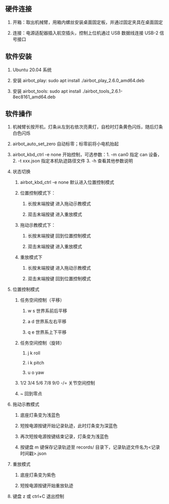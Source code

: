
## 硬件连接

1. 开箱：取出机械臂，用箱内螺丝安装桌面固定板，并通过固定夹具在桌面固定

2. 连接：电源适配器插入航空插头，控制上位机通过 USB 数据线连接 USB-2 信号接口

## 软件安装

1. Ubuntu 20.04 系统

2. 安装 airbot\_play: sudo apt install ./airbot\_play\_2.6.0\_amd64.deb

3. 安装 airbot\_tools: sudo apt install ./airbot\_tools\_2.6.1-8ec8161\_amd64.deb

## 软件操作

1. 机械臂长按开机，灯条从左到右依次亮黄灯，自检时灯条黄色闪烁，随后灯条白色闪烁

2. airbot\_auto\_set\_zero 自动标零；标零前将小电机抬起

3. airbot\_kbd\_ctrl -e none 开始控制，可选参数：1. -m can0 指定 can 设备，2. -t xxx.json 指定本机轨迹路径文件 3. -h 查看其他参数说明

4. 状态切换

   1. airbot\_kbd\_ctrl -e none 默认进入位置控制模式

   2. 位置控制模式下：

      1. 长按末端按键 进入拖动示教模式

      2. 双击末端按键 进入重放模式

   3. 拖动示教模式下：

      1. 长按末端按键 回到位置控制模式

      2. 双击末端按键 进入重放模式

   4. 重放模式下

      1. 长按末端按键 进入拖动示教模式

      2. 双击末端按键 回到位置控制模式

5. 位置控制模式

   1. 任务空间控制（平移）

      1. w s 世界系前后平移

      2. a d 世界系左右平移

      3. q e 世界系上下平移

   2. 任务空间控制（旋转）

      1. j k roll

      2. i k pitch

      3. u o yaw

   3. 1/2 3/4 5/6 7/8 9/0 -/= 关节空间控制

   4. \~ 回到零点

6. 拖动示教模式

   1. 底座灯条变为浅蓝色

   2. 短按电源按键开始记录轨迹，此时灯条变为深蓝色

   3. 再次短按电源按键结束记录，灯条变为浅蓝色

   4. 按键盘 m 键保存记录轨迹至 records/ 目录下，记录轨迹文件名为<记录时间戳>.json

7. 重放模式

   1. 底座灯条变为紫色

   2. 短按电源按键开始重放轨迹

8. 键盘 z 或 ctrl+C 退出控制

